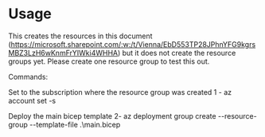 # Usage

This creates the resources in this document (https://microsoft.sharepoint.com/:w:/t/Vienna/EbD553TP28JPhnYFG9kgrsMBZ3LzH6wKnmFrYIWki4WHHA) but it does not create the resource groups yet. 
Please create one resource group to test this out.

Commands:

Set to the subscription where the resource group was created
1 - az account set -s <sub-id>

Deploy the main bicep template
2- az deployment group create --resource-group <rg> --template-file .\main.bicep

